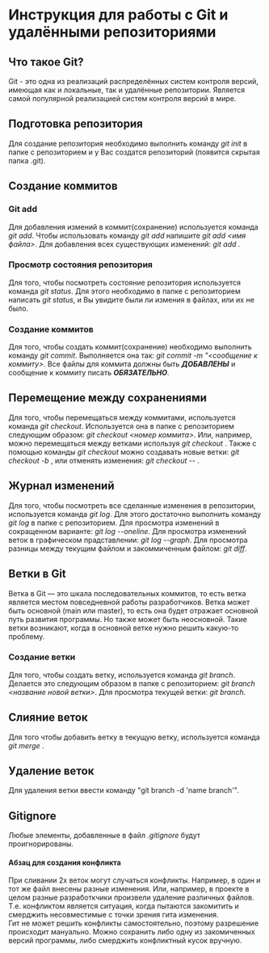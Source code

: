 # Инструкция для работы с Git и удалёнными репозиториями

## Что такое Git?
Git - это одна из реализаций распределённых систем контроля версий, имеющая как и локальные, так и удалённые репозитории. Является самой популярной реализацией систем контроля версий в мире.

## Подготовка репозитория
Для создание репозитория необходимо выполнить команду *git init*  в папке с репозиторием и у Вас создатся репозиторий (появится скрытая папка .git).

## Создание коммитов

### Git add
Для добавления измений в коммит(сохранение) используется команда *git add*. Чтобы использовать команду *git add* напишите *git add <имя файла>*.
Для добавления всех существующих изменений: *git add .*

### Просмотр состояния репозитория
Для того, чтобы посмотреть состояние репозитория используется команда *git status*. Для этого необходимо в папке с репозиторием написать *git status*, и Вы увидите были ли измения в файлах, или их не было.

### Создание коммитов
Для того, чтобы создать коммит(сохранение) необходимо выполнить команду *git commit*. Выполняется она так: *git commit -m "<сообщение к коммиту>*. Все файлы для коммита должны быть ***ДОБАВЛЕНЫ*** и сообщение к коммиту писать ***ОБЯЗАТЕЛЬНО***.

## Перемещение между сохранениями
Для того, чтобы перемещаться между коммитами, используется команда *git checkout*. Используется она в папке с репозиторием следующим образом: *git checkout <номер коммита>*. Или, например, можно перемещаться между ветками используя *git checkout <branch>*. 
Также с помощью команды *git checkout* можно создавать новые ветки:  *git checkout -b <branchname>*, или отменять изменения: *git checkout -- <file>*.

## Журнал изменений
Для того, чтобы посмотреть все сделанные изменения в репозитории, используется команда *git log*. Для этого достаточно выполнить команду *git log* в папке с репозиторием. Для просмотра изменений в сокращенном варианте: *git log --oneline*.
Для просмотра изменений веток в графическом прадставлении: *git log --graph*.
Для просмотра разницы между текущим файлом и закоммиченным файлом: *git diff*.


## Ветки в Git
Ветка в Git — это шкала последовательных коммитов, то есть ветка является местом повседневной работы разработчиков. Ветка может быть основной (main или master), то есть она будет отражает основной путь развития программы. Но также может быть неосновной. Такие ветки возникают, когда в основной ветке нужно решить какую-то проблему.

### Создание ветки
Для того, чтобы создать ветку, используется команда *git branch*. Делается это следующим образом в папке с репозиторием: *git branch <название новой ветки>*.
Для просмотра текущей ветки: *git branch*.

## Слияние веток
Для того чтобы добавить ветку в текущую ветку, используется команда *git merge <name branch>*.

## Удаление веток
Для удаления ветки ввести команду "git branch -d 'name branch'".

## Gitignore
Любые элементы, добавленные в файл *.gitignore* будут проигнорированы.

#### Абзац для создания конфликта
При сливании 2х веток могут случаться конфликты. Например, в один и тот же файл внесены разные изменения. Или, например, в проекте в целом разные разработкчики произвели удаление различных файлов. Т.е. конфликтом является ситуация, когда пытаются закомитить и смерджить несовместимые с точки зрения гита изменения.  
Гит не может решить конфликты самостоятельно, поэтому разрешение происходит мануально. Можно сохранить либо одну из закомиченных версий программы, либо смерджить конфликтный кусок вручную.
